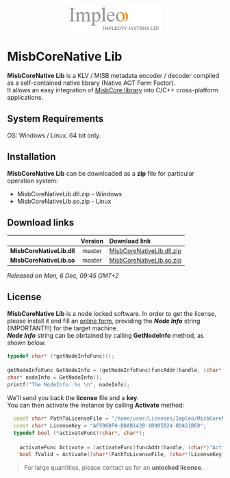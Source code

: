 
<div align="center">
  <a >
    <img src="images/impleo_logo.png" alt="Logo" >
  </a>
</div>

# MisbCoreNative Lib

**MisbCoreNative Lib** is a KLV / MISB metadata encoder / decoder compiled as a self-contained native library (Native AOT Form Factor).  
It allows an easy integration of [MisbCore library](https://www.impleotv.com/content/misbcore/help/index.html) into C/C++ cross-platform applications.

## System Requirements
OS: Windows / Linux. 64 bit only.

## Installation

**MisbCoreNative Lib**  can be downloaded as a **zip** file for particular operation system:  
 - MisbCoreNativeLib.dll.zip  - Windows
 - MisbCoreNativeLib.so.zip   - Linux

## Download links

|          | Version             | Download link                                                           | 
|:---------|:-------------------:|:------------------------------------------------------------------------|
| **MisbCoreNativeLib.dll** |  master | [MisbCoreNativeLib.dll.zip](https://github.com/impleotv/misbcore-native-lib-release/releases/latest/download/MisbCoreNativeLib.dll.zip) | 
| **MisbCoreNativeLib.so**  |  master | [MisbCoreNativeLib.so.zip](https://github.com/impleotv/misbcore-native-lib-release/releases/latest/download/MisbCoreNativeLib.so.zip)   | 

*Released on Mon, 6 Dec, 09:45 GMT+2*


## License

**MisbCoreNative Lib** is a node locked software. In order to get the license, please install it and fill an [online form](https://docs.google.com/forms/d/e/1FAIpQLSd_XW6bDsFce1G1cpds4gMQNlwNax0CvkWzcMbscxZ5rLaIbA/viewform), providing the ***Node Info*** string (IMPORTANT!!!) for the target machine.  
***Node Info*** string can be obrtained by calling **GetNodeInfo** method, as shown below.

```cpp
typedef char* (*getNodeInfoFunc)();

getNodeInfoFunc GetNodeInfo = (getNodeInfoFunc)funcAddr(handle, (char*)"GetNodeInfo");
char* nodeInfo = GetNodeInfo();
printf("The NodeInfo: %s \n", nodeInfo);
```

We'll send you back the **license** file and a **key**.  
You can then activate the instance by calling **Activate** method:  

```cpp
  const char* PathToLicenseFile = "/home/user/Licenses/Impleo/MisbCoreNativeLicense.lic";
  const char* LicenseKey = "AF596BF0-BBAB142B-1B905B24-8DA51BED";
  typedef bool (*activateFunc)(char*, char*);

	activateFunc Activate = (activateFunc)funcAddr(handle, (char*)"Activate");
	bool fValid = Activate((char*)PathToLicenseFile, (char*)LicenseKey);
```

> For large quantities, please contact us for an **unlocked license**.
